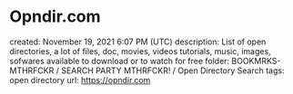 # Opndir.com

created: November 19, 2021 6:07 PM (UTC)
description: List of open directories, a lot of files, doc, movies, videos tutorials, music, images, sofwares available to download or to watch for free
folder: BOOKMRKS-MTHRFCKR / SEARCH PARTY MTHRFCKR! / Open Directory Search
tags: open directory
url: https://opndir.com